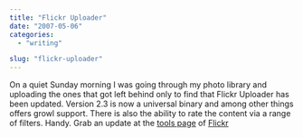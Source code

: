 ```yaml
---
title: "Flickr Uploader"
date: "2007-05-06"
categories: 
  - "writing"

slug: "flickr-uploader"
---
```


On a quiet Sunday morning I was going through my photo library and uploading the ones that got left behind only to find that Flickr Uploader has been updated. Version 2.3 is now a universal binary and among other things offers growl support. There is also the ability to rate the content via a range of filters. Handy. Grab an update at the [tools page](https://www.flickr.com/tools/) of [Flickr](https://www.flickr.com/)
